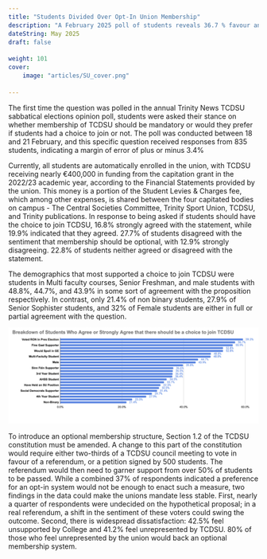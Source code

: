 ```yaml
---
title: "Students Divided Over Opt-In Union Membership"
description: "A February 2025 poll of students reveals 36.7 % favour an optional TCDSU with an undecided quarter leaving support for the union in the balance."
dateString: May 2025
draft: false

weight: 101
cover:
    image: "articles/SU_cover.png"

---
```

The first time the question was polled in the annual Trinity News TCDSU sabbatical elections opinion poll, students were asked their stance on whether membership of TCDSU should be mandatory or would they prefer if students had a choice to join or not. The poll was conducted between 18 and 21 February, and this specific question received responses from 835 students, indicating a margin of error of plus or minus 3.4%

Currently, all students are automatically enrolled in the union, with TCDSU receiving nearly €400,000 in funding from the capitation grant in the 2022/23 academic year, according to the Financial Statements provided by the union. This money is a portion of the Student Levies & Charges fee, which among other expenses, is shared between the four capitated bodies on campus - The Central Societies Committee, Trinity Sport Union, TCDSU, and Trinity publications.  In response to being asked if students should have the choice to join TCDSU, 16.8% strongly agreed with the statement, while 19.9% indicated that they agreed. 27.7% of students disagreed with the sentiment that membership should be optional, with 12.9% strongly disagreeing. 22.8% of students neither agreed or disagreed with the statement. 

The demographics that most supported a choice to join TCDSU were students in Multi faculty courses, Senior Freshman, and male students with 48.8%, 44.7%, and 43.9% in some sort of agreement with the proposition respectively. In contrast, only 21.4% of non binary students, 27.9% of Senior Sophister students, and 32% of Female students are either in full or partial agreement with the question.


![](https://github.com/benh7702/benh7702.github.io/blob/master/static/articles/SU_1.png)

To introduce an optional membership structure, Section 1.2 of the TCDSU constitution must be amended. A change to this part of the constitution would require either two-thirds of a TCDSU council meeting to vote in favour of a referendum, or a petition signed by 500 students. The referendum would then need to garner support from over 50% of students to be passed. While a combined 37% of respondents indicated a preference for an opt-in system would not be enough to enact such a measure, two findings in the data could make the unions mandate less stable. First, nearly a quarter of respondents were undecided on the hypothetical proposal; in a real referendum, a shift in the sentiment of these voters could swing the outcome. Second, there is widespread dissatisfaction: 42.5% feel unsupported by College and 41.2% feel unrepresented by TCDSU. 80% of those who feel unrepresented by the union would back an optional membership system.



